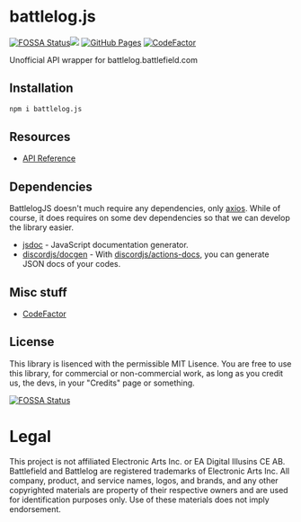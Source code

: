 # battlelog.js


[![FOSSA Status](https://app.fossa.com/api/projects/git%2Bgithub.com%2FNefomemes%2Fbattlelog.js.svg?type=shield)](https://app.fossa.com/projects/git%2Bgithub.com%2FNefomemes%2Fbattlelog.js?ref=badge_shield)![](https://img.shields.io/github/workflow/status/Nefomemes/battlelog.js/ESLint?label=ESLint&style=flat-square) [![GitHub Pages](https://github.com/Nefomemes/battlelog.js/actions/workflows/docs.yml/badge.svg)](https://github.com/Nefomemes/battlelog.js/actions/workflows/docs.yml)  [![CodeFactor](https://www.codefactor.io/repository/github/nefomemes/battlelog.js/badge)](https://www.codefactor.io/repository/github/nefomemes/battlelog.js)

Unofficial API wrapper for battlelog.battlefield.com





## Installation

```bash
npm i battlelog.js
```

## Resources

- [API Reference](https://nefomemes.github.io/battlelog.js)

## Dependencies
BattlelogJS doesn't much require any dependencies, only [axios](https://github.com/axios/axios). While of course, it does requires on some dev dependencies so that we can develop the library easier. 

- [jsdoc](https://github.com/jsdoc/jsdoc) - JavaScript documentation generator.
- [discordjs/docgen](https://github.com/discordjs/docgen) - With [discordjs/actions-docs](https://github.com/discordjs/action-docs),  you can generate JSON docs of your codes.

## Misc stuff

- [CodeFactor](https://www.codefactor.io/repository/github/nefomemes/battlelog.js/issues)


## License
This library is lisenced with the permissible MIT Lisence. You are free to use this library, for commercial or non-commercial work, as long as you credit us, the devs, in your "Credits" page or something. 

[![FOSSA Status](https://app.fossa.com/api/projects/git%2Bgithub.com%2FNefomemes%2Fbattlelog.js.svg?type=large)](https://app.fossa.com/projects/git%2Bgithub.com%2FNefomemes%2Fbattlelog.js?ref=badge_large)

# Legal
This project is not affiliated Electronic Arts Inc. or EA Digital Illusins CE AB. Battlefield and Battlelog are registered trademarks of Electronic Arts Inc. All company, product, and service names, logos, and brands, and any other copyrighted materials are property of their respective owners and are used for identification purposes only.  Use of these materials does not imply endorsement.
